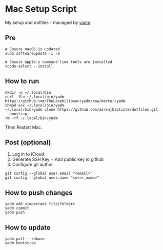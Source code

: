 # Mac Setup Script

My setup and dotfiles - managed by [yadm](https://yadm.io/).

## Pre

```
# Ensure macOS is updated
sudo softwareupdate -i -a

# Ensure Apple's command line tools are installed
xcode-select --install
```

## How to run

```
mkdir -p ~/.local/bin
curl -fLo ~/.local/bin/yadm https://github.com/TheLocehiliosan/yadm/raw/master/yadm
chmod a+x ~/.local/bin/yadm
~/.local/bin/yadm clone https://github.com/aaronjbaptiste/dotfiles.git --boostrap
rm -rf ~/.local/bin/yadm
```

Then Restart Mac.

## Post (optional)

1. Log in to iCloud
2. Generate SSH Key + Add public key to github
3. Configure git author

```
git config --global user.email "<email>"
git config --global user.name "<user_name>"
```

## How to push changes

```
yadm add <important file|folder>
yadm commit
yadm push
```

## How to update

```
yadm pull --rebase
yadm bootstrap
```
